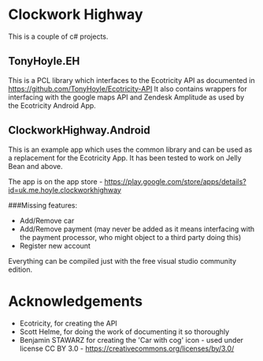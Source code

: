 # Clockwork Highway
This is a couple of c# projects.

## TonyHoyle.EH
This is a PCL library which interfaces to the Ecotricity API as documented in https://github.com/TonyHoyle/Ecotricity-API
It also contains wrappers for interfacing with the google maps API and Zendesk Amplitude as used by the Ecotricity Android App.

## ClockworkHighway.Android

This is an example app which uses the common library and can be used as a replacement for the Ecotricity App.  It has been tested to work on Jelly Bean and above.

The app is on the app store - https://play.google.com/store/apps/details?id=uk.me.hoyle.clockworkhighway

###Missing features:
* Add/Remove car
* Add/Remove payment (may never be added as it means interfacing with the payment processor, who might object to a third party doing this)
* Register new account

Everything can be compiled just with the free visual studio community edition.

# Acknowledgements

* Ecotricity, for creating the API
* Scott Helme, for doing the work of documenting it so thoroughly
* Benjamin STAWARZ for creating the 'Car with cog' icon - used under license CC BY 3.0 - https://creativecommons.org/licenses/by/3.0/
